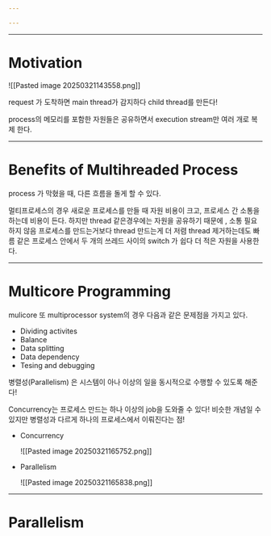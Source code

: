 ```yaml
---

---
```


---
# Motivation

![[Pasted image 20250321143558.png]]

request 가 도착하면 main thread가 감지하다 child thread를 만든다!

process의 메모리를 포함한 자원들은 공유하면서 execution stream만 여러 개로 복제 한다.  

---
# Benefits of Multihreaded Process

process 가 막혔을 때, 다른 흐름을 돌게 할 수 있다.

멀티프로세스의 경우 새로운 프로세스를 만들 때 자원 비용이 크고, 프로세스 간 소통을 하는데 비용이 든다. 하지만 thread 같은경우에는 자원을 공유하기 때문에 , 소통 필요하지 않음
프로세스를 만드는거보다 thread 만드는게 더 저렴
thread 제거하는데도 빠름
같은 프로세스 안에서 두 개의 쓰레드 사이의 switch 가 쉽다
더 적은 자원을 사용한다. 

---
# Multicore Programming
mulicore  또 multiprocessor system의 경우 다음과 같은 문제점을 가지고 있다.
- Dividing activites
- Balance
- Data splitting
- Data dependency
- Tesing and debugging

병렬성(Parallelism) 은 시스템이 아나 이상의 일을 동시적으로 수행할 수 있도록 해준다!

Concurrency는 프로세스 만드는 하나 이상의 job을 도와줄 수 있다! 비슷한 개념일 수 있지만 병렬성과 다르게 하나의 프로세스에서 이뤄진다는 점!

- Concurrency

	![[Pasted image 20250321165752.png]]

- Parallelism

	![[Pasted image 20250321165838.png]]

---
# Parallelism
